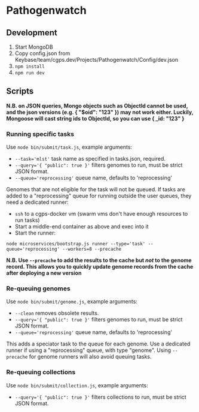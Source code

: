 # Pathogenwatch

## Development

1. Start MongoDB
2. Copy config.json from Keybase/team/cgps.dev/Projects/Pathogenwatch/Config/dev.json
3. `npm install`
4. `npm run dev`

## Scripts

**N.B. on JSON queries, Mongo objects such as ObjectId cannot be used, and the json versions (e.g. { "$oid": "123" }) may not work either. Luckily, Mongoose will cast string ids to ObjectId, so you can use { _id: "123" }**

### Running specific tasks

Use `node bin/submit/task.js`, example arguments:

* `--task='mlst'` task name as specified in tasks.json, required.
* `--query='{ "public": true }'` filters genomes to run, must be strict JSON format.
* `--queue='reprocessing'` queue name, defaults to 'reprocessing'

Genomes that are not eligible for the task will not be queued. If tasks are added to a "reprocessing" queue for running outside the user queues, they need a dedicated runner:

* `ssh` to a cgps-docker vm (swarm vms don't have enough resources to run tasks)
* Start a middle-end container as above and exec into it
* Start the runner:
```
node microservices/bootstrap.js runner --type='task' --queue='reprocessing' --workers=8 --precache
```
**N.B. Use `--precache` to add the results to the cache but _not_ to the genome record. This allows you to quickly update genome records from the cache after deploying a new version**

### Re-queuing genomes

Use `node bin/submit/genome.js`, example arguments:

* `--clean` removes obsolete results.
* `--query='{ "public": true }'` filters genomes to run, must be strict JSON format.
* `--queue='reprocessing'` queue name, defaults to 'reprocessing'

This adds a speciator task to the queue for each genome. Use a dedicated runner if using a "reprocessing" queue, with type "genome". Using `--precache` for genome runners will also avoid queuing tasks.

### Re-queuing collections

Use `node bin/submit/collection.js`, example arguments:

* `--query='{ "public": true }'` filters collections to run, must be strict JSON format.
